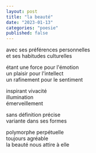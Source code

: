 ```yaml
---
layout: post
title: "la beauté"
date: "2023-01-13"
categories: "poesie"
published: false
---
```


avec ses préférences personnelles  
et ses habitudes culturelles  

étant une force pour l'émotion  
un plaisir pour l'intellect  
un rafinement pour le sentiment  

inspirant vivacité  
illumination  
émerveillement  

sans définition précise  
variante dans ses formes  

polymorphe perpétuelle  
toujours agréable    
la beauté nous attire à elle  

